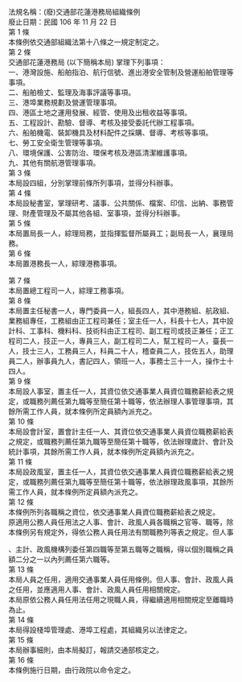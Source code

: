 法規名稱：(廢)交通部花蓮港務局組織條例  
廢止日期：民國 106 年 11 月 22 日  
第 1 條  
本條例依交通部組織法第十八條之一規定制定之。  
第 2 條  
交通部花蓮港務局 (以下簡稱本局) 掌理下列事項：  
一、港灣設施、船舶指泊、航行信號、進出港安全管制及營運船舶管理等  
事項。  
二、船舶檢丈、監理及海事評議等事項。  
三、港埠業務規劃及營運管理事項。  
四、港區土地之運用發展、經管、使用及出租收益等事項。  
五、工程設計、勘驗、督導、考核及接受委託代辦工程事項。  
六、船舶機電、裝卸機具及材料配件之採購、督導、考核等事項。  
七、勞工安全衛生管理等事項。  
八、環境保護、公害防治、環保考核及港區清潔維護事項。  
九、其他有關航港管理事項。  
第 3 條  
本局設四組，分別掌理前條所列事項，並得分科辦事。  
第 4 條  
本局設秘書室，掌理研考、議事、公共關係、檔案、印信、出納、事務管  
理、財產管理及不屬其他各組、室事項，並得分科辦事。  
第 5 條  
本局置局長一人，綜理局務，並指揮監督所屬員工；副局長一人，襄理局  
務。  
第 6 條  
本局置港務長一人，綜理港務事項。  


第 7 條  
本局置總工程司一人，綜理工務事項。  
第 8 條  
本局置主任秘書一人，專門委員一人，組長四人，其中港務組、航政組、  
業務組專任，工務組由正工程司兼任；室主任一人，科長十七人，其中設  
計科、工事科、機料科、技術科由正工程司、副工程司或技正兼任；正工  
程司二人，技正一人，專員三人，副工程司二人，幫工程司一人，臺長一  
人，技士三人，工務員三人，科員二十人，稽查員二人，技佐五人，助理  
員二人，辦事員九人，書記四人，領班一人，事務士三十一人，操作士十  
四人。  
第 9 條  
本局設人事室，置主任一人，其資位依交通事業人員資位職務薪給表之規  
定，或職務列薦任第九職等至簡任第十職等，依法辦理人事管理事項，其  
餘所需工作人員，就本條例所定員額內派充之。  
第 10 條  
本局設會計室，置會計主任一人、其資位依交通事業人員資位職務薪給表  
之規定，或職務列薦任第九職等至簡任第十職等，依法辦理歲計、會計及  
統計事項，其餘所需工作人員，就本條例所定員額內派充之。  
第 11 條  
本局設政風室，置主任一人，其資位依交通事業人員資位職務薪給表之規  
定，或職務列薦任第九職等至簡任第十職等，依法辦理政風事項，其餘所  
需工作人員，就本條例所定員額內派充之。  
第 12 條  
本條例所列各職稱之資位，依交通事業人員資位職務薪給表之規定。  
原適用公務人員任用法之人事、會計、政風人員各職稱之官等、職等，除  
本條例另有規定外，得依公務人員任用法有關職務列等表之規定。但人事  


、主計、政風機構列委任第四職等至第五職等之職稱，得以個別職稱之員  
額二分之一以內列薦任第六職等。  
第 13 條  
本局人員之任用，適用交通事業人員任用條例。但人事、會計、政風人員  
之任用，並應適用人事、會計、政風人員任用相關規定。  
本局原依公務人員任用法任用之現職人員，得繼續適用相關規定至離職時  
為止。  
第 14 條  
本局得設棧埠管理處、港埠工程處，其組織另以法律定之。  
第 15 條  
本局辦事細則，由本局擬訂，報請交通部核定之。  
第 16 條  
本條例施行日期，由行政院以命令定之。  



